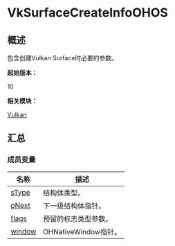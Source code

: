 # VkSurfaceCreateInfoOHOS


## 概述

包含创建Vulkan Surface时必要的参数。

**起始版本：**

10

**相关模块：**

[Vulkan](_vulkan.md)


## 汇总


### 成员变量

| 名称 | 描述 |
| -------- | -------- |
| [sType](_vulkan.md#stype-17) | 结构体类型。 |
| [pNext](_vulkan.md#pnext-17) | 下一级结构体指针。 |
| [flags](_vulkan.md#flags) | 预留的标志类型参数。 |
| [window](_vulkan.md#window) | OHNativeWindow指针。 |
